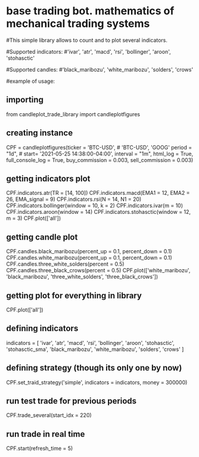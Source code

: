 # base trading bot. mathematics of mechanical trading systems
#This simple library allows to count and to plot several indicators.

#Supported indicators:
#'ivar', 'atr', 'macd', 'rsi', 'bollinger', 'aroon', 'stohasctic'

#Supported candles:
#'black_maribozu', 'white_maribozu', 'solders', 'crows'

#example of usage:
## importing
from candleplot_trade_library import candleplotfigures

## creating instance
CPF = candleplotfigures(ticker = 'BTC-USD', # 'BTC-USD', 'GOOG'
                        period = "1d",
                        # start= '2021-05-25 14:38:00-04:00',
                        interval = "1m",
                        html_log = True,
                        full_console_log = True,
                        buy_commission = 0.003,
                        sell_commission = 0.003)

## getting indicators plot
CPF.indicators.atr(TR = [14, 100])
CPF.indicators.macd(EMA1 = 12, EMA2 = 26, EMA_signal = 9)
CPF.indicators.rsi(N = 14, N1 = 20)
CPF.indicators.bollinger(window = 10, k = 2)
CPF.indicators.ivar(m = 10)
CPF.indicators.aroon(window = 14)
CPF.indicators.stohasctic(window = 12, m = 3)
CPF.plot(['all'])

## getting candle plot
CPF.candles.black_maribozu(percent_up = 0.1, percent_down = 0.1)
CPF.candles.white_maribozu(percent_up = 0.1, percent_down = 0.1)
CPF.candles.three_white_solders(percent = 0.5)
CPF.candles.three_black_crows(percent = 0.5)
CPF.plot(['white_maribozu', 'black_maribozu', 'three_white_solders', 'three_black_crows'])

## getting plot for everything in library
CPF.plot(['all'])

## defining indicators                     
indicators = [
            'ivar',
            'atr',
            'macd',
            'rsi',
            'bollinger',
            'aroon',
            'stohasctic',
            'stohasctic_sma',
            'black_maribozu', 'white_maribozu',
            'solders', 'crows'
            ]

## defining strategy (though its only one by now)
CPF.set_traid_strategy('simple', indicators = indicators, money = 300000)

## run test trade for previous periods
CPF.trade_several(start_idx = 220)

## run trade in real time
CPF.start(refresh_time = 5)
